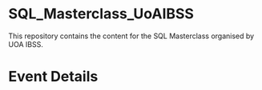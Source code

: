 # SQL_Masterclass_UoAIBSS
This repository contains the content for the SQL Masterclass organised by UOA IBSS.

# Event Details



